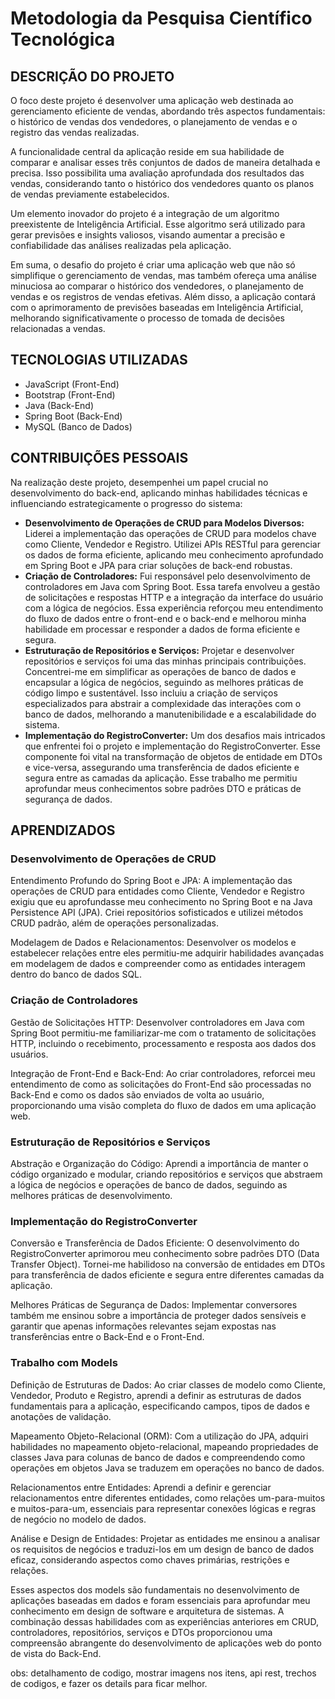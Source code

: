 <h1>Metodologia da Pesquisa Científico Tecnológica</h1>

<h2>DESCRIÇÃO DO PROJETO</h2>
<p>O foco deste projeto é desenvolver uma aplicação web destinada ao gerenciamento eficiente de vendas, abordando três aspectos fundamentais: o histórico de vendas dos vendedores, o planejamento de vendas e o registro das vendas realizadas.</p>
<p>A funcionalidade central da aplicação reside em sua habilidade de comparar e analisar esses três conjuntos de dados de maneira detalhada e precisa. Isso possibilita uma avaliação aprofundada dos resultados das vendas, considerando tanto o histórico dos vendedores quanto os planos de vendas previamente estabelecidos.</p>
<p>Um elemento inovador do projeto é a integração de um algoritmo preexistente de Inteligência Artificial. Esse algoritmo será utilizado para gerar previsões e insights valiosos, visando aumentar a precisão e confiabilidade das análises realizadas pela aplicação.</p>
<p>Em suma, o desafio do projeto é criar uma aplicação web que não só simplifique o gerenciamento de vendas, mas também ofereça uma análise minuciosa ao comparar o histórico dos vendedores, o planejamento de vendas e os registros de vendas efetivas. Além disso, a aplicação contará com o aprimoramento de previsões baseadas em Inteligência Artificial, melhorando significativamente o processo de tomada de decisões relacionadas a vendas.</p>

<h2>TECNOLOGIAS UTILIZADAS</h2>
<ul>
    <li>JavaScript (Front-End)</li>
    <li>Bootstrap (Front-End)</li>
    <li>Java (Back-End)</li>
    <li>Spring Boot (Back-End)</li>
    <li>MySQL (Banco de Dados)</li>
</ul>

<h2>CONTRIBUIÇÕES PESSOAIS</h2>
<p>Na realização deste projeto, desempenhei um papel crucial no desenvolvimento do back-end, aplicando minhas habilidades técnicas e influenciando estrategicamente o progresso do sistema:</p>
<ul>
    <li><strong>Desenvolvimento de Operações de CRUD para Modelos Diversos:</strong> Liderei a implementação das operações de CRUD para modelos chave como Cliente, Vendedor e Registro. Utilizei APIs RESTful para gerenciar os dados de forma eficiente, aplicando meu conhecimento aprofundado em Spring Boot e JPA para criar soluções de back-end robustas.</li>
    <li><strong>Criação de Controladores:</strong> Fui responsável pelo desenvolvimento de controladores em Java com Spring Boot. Essa tarefa envolveu a gestão de solicitações e respostas HTTP e a integração da interface do usuário com a lógica de negócios. Essa experiência reforçou meu entendimento do fluxo de dados entre o front-end e o back-end e melhorou minha habilidade em processar e responder a dados de forma eficiente e segura.</li>
    <li><strong>Estruturação de Repositórios e Serviços:</strong> Projetar e desenvolver repositórios e serviços foi uma das minhas principais contribuições. Concentrei-me em simplificar as operações de banco de dados e encapsular a lógica de negócios, seguindo as melhores práticas de código limpo e sustentável. Isso incluiu a criação de serviços especializados para abstrair a complexidade das interações com o banco de dados, melhorando a manutenibilidade e a escalabilidade do sistema.</li>
    <li><strong>Implementação do RegistroConverter:</strong> Um dos desafios mais intricados que enfrentei foi o projeto e implementação do RegistroConverter. Esse componente foi vital na transformação de objetos de entidade em DTOs e vice-versa, assegurando uma transferência de dados eficiente e segura entre as camadas da aplicação. Esse trabalho me permitiu aprofundar meus conhecimentos sobre padrões DTO e práticas de segurança de dados.</li>
</ul>

<h2>APRENDIZADOS</h2>
<h3>Desenvolvimento de Operações de CRUD</h3>
<p>Entendimento Profundo do Spring Boot e JPA: A implementação das operações de CRUD para entidades como Cliente, Vendedor e Registro exigiu que eu aprofundasse meu conhecimento no Spring Boot e na Java Persistence API (JPA). Criei repositórios sofisticados e utilizei métodos CRUD padrão, além de operações personalizadas.</p>
<p>Modelagem de Dados e Relacionamentos: Desenvolver os modelos e estabelecer relações entre eles permitiu-me adquirir habilidades avançadas em modelagem de dados e compreender como as entidades interagem dentro do banco de dados SQL.</p>

<h3>Criação de Controladores</h3>
<p>Gestão de Solicitações HTTP: Desenvolver controladores em Java com Spring Boot permitiu-me familiarizar-me com o tratamento de solicitações HTTP, incluindo o recebimento, processamento e resposta aos dados dos usuários.</p>
<p>Integração de Front-End e Back-End: Ao criar controladores, reforcei meu entendimento de como as solicitações do Front-End são processadas no Back-End e como os dados são enviados de volta ao usuário, proporcionando uma visão completa do fluxo de dados em uma aplicação web.</p>

<h3>Estruturação de Repositórios e Serviços</h3>
<p>Abstração e Organização do Código: Aprendi a importância de manter o código organizado e modular, criando repositórios e serviços que abstraem a lógica de negócios e operações de banco de dados, seguindo as melhores práticas de desenvolvimento.</p>

<h3>Implementação do RegistroConverter</h3>
<p>Conversão e Transferência de Dados Eficiente: O desenvolvimento do RegistroConverter aprimorou meu conhecimento sobre padrões DTO (Data Transfer Object). Tornei-me habilidoso na conversão de entidades em DTOs para transferência de dados eficiente e segura entre diferentes camadas da aplicação.</p>
<p>Melhores Práticas de Segurança de Dados: Implementar conversores também me ensinou sobre a importância de proteger dados sensíveis e garantir que apenas informações relevantes sejam expostas nas transferências entre o Back-End e o Front-End.</p>

<h3>Trabalho com Models</h3>
<p>Definição de Estruturas de Dados: Ao criar classes de modelo como Cliente, Vendedor, Produto e Registro, aprendi a definir as estruturas de dados fundamentais para a aplicação, especificando campos, tipos de dados e anotações de validação.</p>
<p>Mapeamento Objeto-Relacional (ORM): Com a utilização do JPA, adquiri habilidades no mapeamento objeto-relacional, mapeando propriedades de classes Java para colunas de banco de dados e compreendendo como operações em objetos Java se traduzem em operações no banco de dados.</p>
<p>Relacionamentos entre Entidades: Aprendi a definir e gerenciar relacionamentos entre diferentes entidades, como relações um-para-muitos e muitos-para-um, essenciais para representar conexões lógicas e regras de negócio no modelo de dados.</p>
<p>Análise e Design de Entidades: Projetar as entidades me ensinou a analisar os requisitos de negócios e traduzi-los em um design de banco de dados eficaz, considerando aspectos como chaves primárias, restrições e relações.</p>

<p>Esses aspectos dos models são fundamentais no desenvolvimento de aplicações baseadas em dados e foram essenciais para aprofundar meu conhecimento em design de software e arquitetura de sistemas. A combinação dessas habilidades com as experiências anteriores em CRUD, controladores, repositórios, serviços e DTOs proporcionou uma compreensão abrangente do desenvolvimento de aplicações web do ponto de vista do Back-End.</p>




obs: detalhamento de codigo, mostrar imagens nos itens, api rest, trechos de codigos, e fazer os details para ficar melhor.


